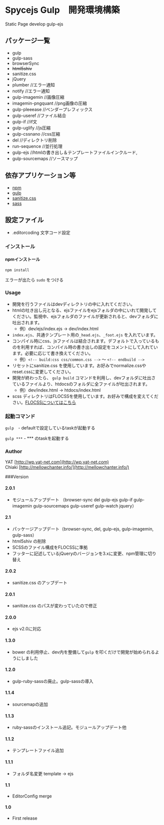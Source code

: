 # Spycejs Gulp　開発環境構築
Static Page develop gulp-ejs

## パッケージ一覧
* gulp
* gulp-sass
* browserSync
* ~~html5shiv~~
* sanitize.css
* jQuery
* plumber //エラー通知
* notify //エラー通知
* gulp-imagemin //画像圧縮
* imagemin-pngquant //png画像の圧縮
* gulp-pleeease //ベンダープレフィックス
* gulp-useref //ファイル結合
* gulp-if //if文
* gulp-uglify //js圧縮
* gulp-cssnano //css圧縮
* del //ディレクトリ削除
* run-sequence //並行処理
* gulp-ejs //htmlの書き出し＆テンプレートファイルインクルード,
* gulp-sourcemaps //ソースマップ

## 依存アプリケーション等

* [npm](https://www.npmjs.com/)
* [gulp](http://gulpjs.com/)
* [sanitize.css](https://10up.github.io/sanitize.css/)
* [sass](http://sass-lang.com/)

## 設定ファイル

* .editorcoding 文字コード設定


### インストール

#### npmインストール
` npm install `

エラーが出たら `sudo` をつける

### Usage
* 開発を行うファイルはdevディレクトリの中に入れてください。
* htmlの吐き出し元となる、ejsファイルをejsフォルダの中にいれて開発してください。監視中、ejsフォルダのファイルが更新されると、devフォルダに吐出されます。
  * 例）dev/ejs/index.ejs → dev/index.html
* `index.ejs`、共通テンプレート用の`_head.ejs`、`_foot.ejs` を入れています。
* コンパイル時にcss、jsファイルは結合されます。デフォルトで入っているものを利用すれば、コンパイル時の書き出しの設定をコメントにして入れています。必要に応じて書き換えてください。
  * 例）`<!-- build:css css/common.css -->` 〜 `<!-- endbuild -->`
* リセットにsanitize.css を使用しています。お好みでnormalize.cssやreset.cssに変更してください。
* 開発が終わったら、 `gulp build` コマンドを利用し、devフォルダに吐出さているファイルより、htdocsのフォルダに全ファイルが吐出されます。
  * 例）dev/index.html → htdocs/index.html
* scss ディレクトリはFLOCSSを使用しています。お好みで構成を変えてください。[FLOCSSについてはこちら](https://github.com/hiloki/flocss)

### 起動コマンド
` gulp `　- defaultで設定しているtaskが起動する

` gulp *** ` - *** のtaskを起動する

### Author

YAT [http://wp.yat-net.com](http://wp.yat-net.com)  
Chiaki [http://mellowchanter.info/](http://mellowchanter.info/)

###Version

#### 2.0.1
* モジュールアップデート （browser-sync del gulp-ejs gulp-if gulp-imagemin gulp-sourcemaps gulp-useref gulp-watch jquery）

#### 2.1
* パッケージアップデート（browser-sync, del, gulp-ejs, gulp-imagemin, gulp-sass）
* html5shiv の削除
* SCSSのファイル構成をFLOCSSに準拠
* フッターに記述しているjQueryのバージョンを3.xに変更、npm管理に切り替え

#### 2.0.2
* sanitize.css のアップデート

#### 2.0.1
* sanitize.css のパスが変わっていたので修正

#### 2.0.0
* ejs v2.0に対応

#### 1.3.0
* bower の利用停止、dev内を整備して`gulp` を叩くだけで開発が始められるようにしました

#### 1.2.0
* gulp-ruby-sassの廃止。gulp-sassの導入

#### 1.1.4
* sourcemapの追加

#### 1.1.3
* ruby-sassのインストール追記。モジュールアップデート他

#### 1.1.2
* テンプレートファイル追加

#### 1.1.1
* フォルダ名変更 template → ejs

#### 1.1
* EditorConfig merge

#### 1.0
* First release
